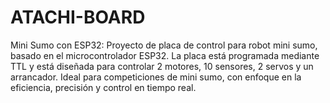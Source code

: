 # ATACHI-BOARD

Mini Sumo con ESP32: Proyecto de placa de control para robot mini sumo, basado en el microcontrolador ESP32. La placa está programada mediante TTL y está diseñada para controlar 2 motores, 10 sensores, 2 servos y un arrancador. Ideal para competiciones de mini sumo, con enfoque en la eficiencia, precisión y control en tiempo real.
